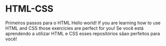 # HTML-CSS
Primeiros passos para o HTML
Hello world!
If you are learning how to use HTML and CSS those exercicies are perfect for you!
Se você está aprendendo a utilizar HTML e CSS esses repositórios sãao perfeitos para você!


